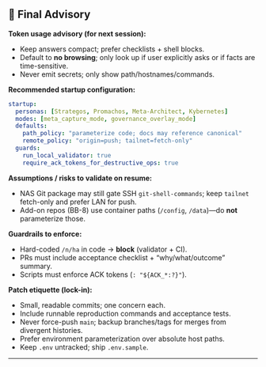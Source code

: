## 📄 Final Advisory

**Token usage advisory (for next session):**

* Keep answers compact; prefer checklists + shell blocks.
* Default to **no browsing**; only look up if user explicitly asks or if facts are time-sensitive.
* Never emit secrets; only show path/hostnames/commands.

**Recommended startup configuration:**

```yaml
startup:
  personas: [Strategos, Promachos, Meta-Architect, Kybernetes]
  modes: [meta_capture_mode, governance_overlay_mode]
  defaults:
    path_policy: "parameterize code; docs may reference canonical"
    remote_policy: "origin=push; tailnet=fetch-only"
  guards:
    run_local_validator: true
    require_ack_tokens_for_destructive_ops: true
```

**Assumptions / risks to validate on resume:**

* NAS Git package may still gate SSH `git-shell-commands`; keep `tailnet` fetch-only and prefer LAN for push.
* Add-on repos (BB-8) use container paths (`/config`, `/data`)—do **not** parameterize those.

**Guardrails to enforce:**

* Hard-coded `/n/ha` in code → **block** (validator + CI).
* PRs must include acceptance checklist + “why/what/outcome” summary.
* Scripts must enforce ACK tokens (`: "${ACK_*:?}"`).

**Patch etiquette (lock-in):**

* Small, readable commits; one concern each.
* Include runnable reproduction commands and acceptance tests.
* Never force-push `main`; backup branches/tags for merges from divergent histories.
* Prefer environment parameterization over absolute host paths.
* Keep `.env` untracked; ship `.env.sample`.

---